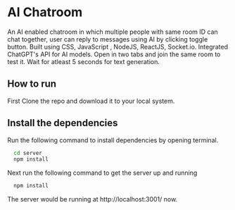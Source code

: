 
# AI Chatroom



 

An AI enabled chatroom in which multiple people with same room ID can chat together, user can reply to messages using AI by clicking toggle button. Built using CSS, JavaScript , NodeJS, ReactJS, Socket.io. Integrated ChatGPT's API for AI models. Open in two tabs and join the same room to test it. Wait for atleast 5 seconds for text generation.

## How to run

First Clone the repo and download it to your local system.
## Install the dependencies

Run the following command to install dependencies by opening terminal.

```bash
  cd server
  npm install
```
Next run the following command to get the server up and running

```bash
  npm install
```

The server would be running at http://localhost:3001/ now.

